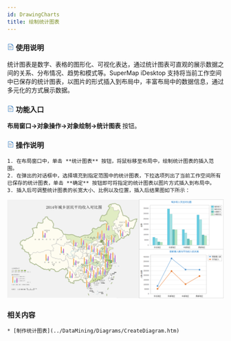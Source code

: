```yaml
---
id: DrawingCharts
title: 绘制统计图表
---
```

### ![](../../img/read.gif) 使用说明

统计图表是数字、表格的图形化、可视化表达，通过统计图表可直观的展示数据之间的关系、分布情况、趋势和模式等。SuperMap iDesktop
支持将当前工作空间中已保存的统计图表，以图片的形式插入到布局中，丰富布局中的数据信息，通过多元化的方式展示数据。

### ![](../../img/read.gif) 功能入口

**布局窗口->对象操作->对象绘制->统计图表** 按钮。

### ![](../../img/read.gif) 操作说明

    1. 在布局窗口中，单击 **统计图表** 按钮，将鼠标移至布局中，绘制统计图表的插入范围。
    2. 在弹出的对话框中，选择填充到指定范围中的统计图表，下拉选项列出了当前工作空间所有已保存的统计图表，单击 **确定** 按钮即可将指定的统计图表以图片方式插入到布局中。
    3. 插入后可调整统计图表的长宽大小、比例以及位置，插入后结果图如下所示：
![](img/DrawingChartsResult.png)  

  
### 相关内容

    * [制作统计图表](../DataMining/Diagrams/CreateDiagram.htm)



